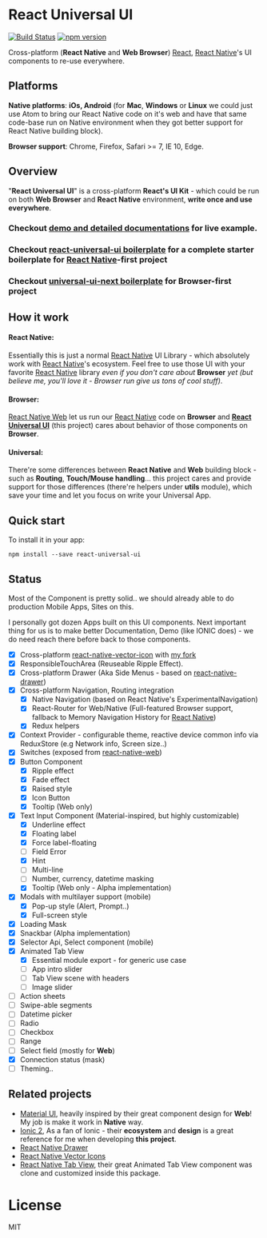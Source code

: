 # React Universal UI

[![Build Status][travis-image]][travis-url]
[![npm version][npm-image]][npm-url]

Cross-platform (**React Native** and **Web Browser**) [React][react-url], [React Native][react-native-url]'s UI components to re-use everywhere.

## Platforms

**Native platforms**: **iOs, Android** (for **Mac**, **Windows** or **Linux** we could just use Atom to bring our React Native code on it's web and have that same code-base run on Native environment when they got better support for React Native building block).

**Browser support**: Chrome, Firefox, Safari >= 7, IE 10, Edge.

[npm-image]: https://badge.fury.io/js/react-universal-ui.svg
[npm-url]: https://npmjs.org/package/react-universal-ui
[travis-image]: https://travis-ci.org/cloudle/ruui.svg?branch=master
[travis-url]: https://travis-ci.org/cloudle/ruui
[github-url]: https://github.com/cloudle/ruui
[react-url]: https://facebook.github.io/react/
[react-native-url]: https://facebook.github.io/react-native/
[react-native-web-url]: https://github.com/necolas/react-native-web
[boilerplate-url]: https://github.com/cloudle/react-universal-ui-boilerplate
[next-boilerplate-url]: https://github.com/cloudle/universal-ui-next-boilerplate
[material-ui-url]: http://www.material-ui.com/
[ionic-url]: http://ionicframework.com/docs/v2/components/#overview
[react-native-vector-icon-url]: https://github.com/oblador/react-native-vector-icons
[react-native-tab-view-url]: https://github.com/react-native-community/react-native-tab-view
[cloud-vector-icons]: https://github.com/cloudle/react-native-vector-icons
[react-native-drawer-url]: https://github.com/root-two/react-native-drawer
[documentation-url]: https://cloudle.github.io/

## Overview
"**React Universal UI**" is a cross-platform **React's UI Kit** - which could be run on both **Web Browser** and **React Native** environment, **write once and use everywhere**.

### **Checkout [demo and detailed documentations][documentation-url] for live example.**  
### **Checkout [react-universal-ui boilerplate][boilerplate-url] for a complete starter boilerplate for [React Native][react-native-url]-first project**
### **Checkout [universal-ui-next boilerplate][next-boilerplate-url] for Browser-first project**

## How it work
#### React Native: 
Essentially this is just a normal [React Native][react-native-url] UI Library - which absolutely work with [React Native][react-native-url]'s ecosystem. Feel free to use those UI with your favorite [React Native][react-native-url] library *even if you don't care about* **Browser** *yet (but believe me, you'll love it - Browser run give us tons of cool stuff)*. 

#### Browser:
[React Native Web][react-native-web-url] let us run our [React Native][react-native-url] code on **Browser** and **[React Universal UI][github-url]** (this project) cares about behavior of those components on **Browser**.

#### Universal:
There're some differences between **React Native** and **Web** building block - such as **Routing**, **Touch/Mouse handling**... this project cares and provide support for those differences (there're helpers under **utils** module), which save your time and let you focus on write your Universal App.

## Quick start
To install it in your app:
```
npm install --save react-universal-ui
```

## Status
Most of the Component is pretty solid.. we should already able to do production Mobile Apps, Sites on this.

I personally got dozen Apps built on this UI components. Next important thing for us is to make better Documentation, Demo (like IONIC does) - we do need reach there before back to those components.

- [x] Cross-platform [react-native-vector-icon][react-native-vector-icon-url] with [my fork][cloud-vector-icons]
- [x] ResponsibleTouchArea (Reuseable Ripple Effect).
- [x] Cross-platform Drawer (Aka Side Menus - based on [react-native-drawer][react-native-drawer-url])
- [x] Cross-platform Navigation, Routing integration
  - [x] Native Navigation (based on React Native's ExperimentalNavigation)
  - [x] React-Router for Web/Native (Full-featured Browser support, fallback to Memory Navigation History for [React Native][react-native-url])
  - [x] Redux helpers
- [x] Context Provider - configurable theme, reactive device common info via ReduxStore (e.g Network info, Screen size..)
- [x] Switches (exposed from [react-native-web][react-native-web-url])
- [x] Button Component
  - [x] Ripple effect
  - [x] Fade effect
  - [x] Raised style
  - [x] Icon Button
  - [x] Tooltip (Web only)
- [x] Text Input Component (Material-inspired, but highly customizable)
  - [x] Underline effect
  - [x] Floating label
  - [x] Force label-floating
  - [ ] Field Error
  - [x] Hint
  - [ ] Multi-line
  - [ ] Number, currency, datetime masking
  - [x] Tooltip (Web only - Alpha implementation)
- [x] Modals with multilayer support (mobile)
  - [x] Pop-up style (Alert, Prompt..)
  - [x] Full-screen style
- [x] Loading Mask
- [x] Snackbar (Alpha implementation)
- [x] Selector Api, Select component (mobile)
- [x] Animated Tab View
  - [x] Essential module export - for generic use case
  - [ ] App intro slider
  - [ ] Tab View scene with headers
  - [ ] Image slider
- [ ] Action sheets
- [ ] Swipe-able segments
- [ ] Datetime picker
- [ ] Radio
- [ ] Checkbox
- [ ] Range
- [ ] Select field (mostly for **Web**)
- [x] Connection status (mask)
- [ ] Theming..

## Related projects
* [Material UI][material-ui-url], heavily inspired by their great component design for **Web**! My job is make it work in **Native** way.
* [Ionic 2][ionic-url], As a fan of Ionic - their **ecosystem** and **design** is a great reference for me when developing **this project**.
* [React Native Drawer][react-native-drawer-url]
* [React Native Vector Icons][react-native-vector-icon-url]
* [React Native Tab View][react-native-tab-view-url], their great Animated Tab View component was clone and customized inside this package.

# License

MIT